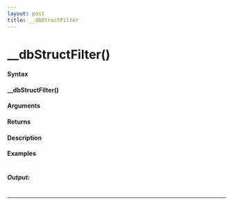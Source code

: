 ```yaml
---
layout: post
title: __dbStructFilter
---
```


# __dbStructFilter()


#### Syntax

#### __dbStructFilter()

#### Arguments

#### Returns

#### Description

#### Examples

```

```

##### Output:

```

```

---